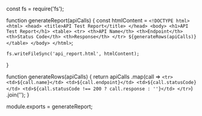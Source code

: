 const fs = require('fs');

function generateReport(apiCalls) {
    const htmlContent = `
        <!DOCTYPE html>
        <html>
        <head>
            <title>API Test Report</title>
        </head>
        <body>
            <h1>API Test Report</h1>
            <table>
                <tr>
                    <th>API Name</th>
                    <th>Endpoint</th>
                    <th>Status Code</th>
                    <th>Response</th>
                </tr>
                ${generateRows(apiCalls)}
            </table>
        </body>
        </html>
    `;

    fs.writeFileSync('api_report.html', htmlContent);
}

function generateRows(apiCalls) {
    return apiCalls
        .map(call => `
            <tr>
                <td>${call.name}</td>
                <td>${call.endpoint}</td>
                <td>${call.statusCode}</td>
                <td>${call.statusCode !== 200 ? call.response : ''}</td>
            </tr>
        `)
        .join('');
}

module.exports = generateReport;